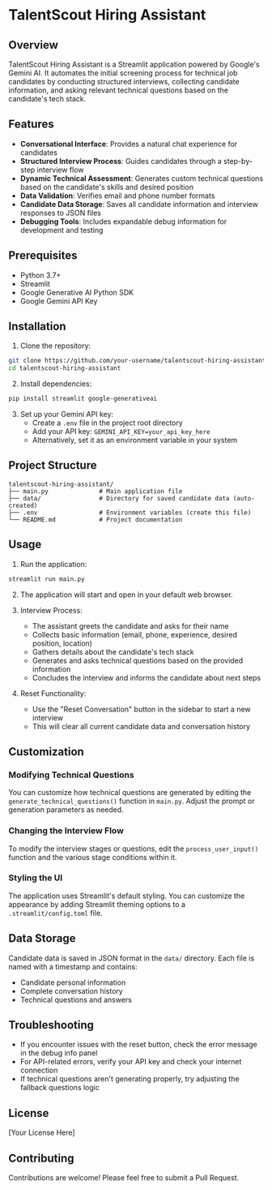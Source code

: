 # TalentScout Hiring Assistant

## Overview
TalentScout Hiring Assistant is a Streamlit application powered by Google's Gemini AI. It automates the initial screening process for technical job candidates by conducting structured interviews, collecting candidate information, and asking relevant technical questions based on the candidate's tech stack.

## Features
- **Conversational Interface**: Provides a natural chat experience for candidates
- **Structured Interview Process**: Guides candidates through a step-by-step interview flow
- **Dynamic Technical Assessment**: Generates custom technical questions based on the candidate's skills and desired position
- **Data Validation**: Verifies email and phone number formats
- **Candidate Data Storage**: Saves all candidate information and interview responses to JSON files
- **Debugging Tools**: Includes expandable debug information for development and testing

## Prerequisites
- Python 3.7+
- Streamlit
- Google Generative AI Python SDK
- Google Gemini API Key

## Installation

1. Clone the repository:
```bash
git clone https://github.com/your-username/talentscout-hiring-assistant.git
cd talentscout-hiring-assistant
```

2. Install dependencies:
```bash
pip install streamlit google-generativeai
```

3. Set up your Gemini API key:
   - Create a `.env` file in the project root directory
   - Add your API key: `GEMINI_API_KEY=your_api_key_here`
   - Alternatively, set it as an environment variable in your system

## Project Structure
```
talentscout-hiring-assistant/
├── main.py              # Main application file
├── data/                # Directory for saved candidate data (auto-created)
├── .env                 # Environment variables (create this file)
└── README.md            # Project documentation
```

## Usage

1. Run the application:
```bash
streamlit run main.py
```

2. The application will start and open in your default web browser.

3. Interview Process:
   - The assistant greets the candidate and asks for their name
   - Collects basic information (email, phone, experience, desired position, location)
   - Gathers details about the candidate's tech stack
   - Generates and asks technical questions based on the provided information
   - Concludes the interview and informs the candidate about next steps

4. Reset Functionality:
   - Use the "Reset Conversation" button in the sidebar to start a new interview
   - This will clear all current candidate data and conversation history

## Customization

### Modifying Technical Questions
You can customize how technical questions are generated by editing the `generate_technical_questions()` function in `main.py`. Adjust the prompt or generation parameters as needed.

### Changing the Interview Flow
To modify the interview stages or questions, edit the `process_user_input()` function and the various stage conditions within it.

### Styling the UI
The application uses Streamlit's default styling. You can customize the appearance by adding Streamlit theming options to a `.streamlit/config.toml` file.

## Data Storage
Candidate data is saved in JSON format in the `data/` directory. Each file is named with a timestamp and contains:
- Candidate personal information
- Complete conversation history
- Technical questions and answers

## Troubleshooting
- If you encounter issues with the reset button, check the error message in the debug info panel
- For API-related errors, verify your API key and check your internet connection
- If technical questions aren't generating properly, try adjusting the fallback questions logic

## License
[Your License Here]

## Contributing
Contributions are welcome! Please feel free to submit a Pull Request.
